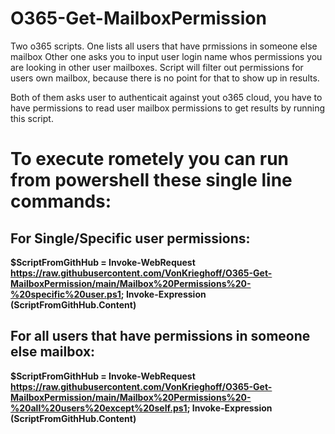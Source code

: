 # O365-Get-MailboxPermission


Two o365 scripts.
One lists all users that have prmissions in someone else mailbox
Other one asks you to input user login name whos permissions you are looking in other user mailboxes.
Script will filter out permissions for users own mailbox, because there is no point for that to show up in results.

Both of them asks user to authenticait against yout o365 cloud, you have to have permissions to read user mailbox permissions to get results by running this script.


# To execute rometely you can run from powershell these single line commands:

## For Single/Specific user permissions:

**$ScriptFromGithHub = Invoke-WebRequest https://raw.githubusercontent.com/VonKrieghoff/O365-Get-MailboxPermission/main/Mailbox%20Permissions%20-%20specific%20user.ps1; Invoke-Expression $($ScriptFromGithHub.Content)**

## For all users that have permissions in someone else mailbox:

**$ScriptFromGithHub = Invoke-WebRequest https://raw.githubusercontent.com/VonKrieghoff/O365-Get-MailboxPermission/main/Mailbox%20Permissions%20-%20all%20users%20except%20self.ps1; Invoke-Expression $($ScriptFromGithHub.Content)**

